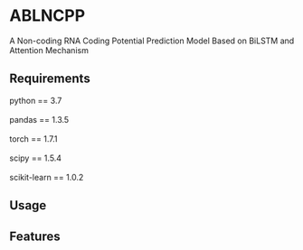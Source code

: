 # ABLNCPP
A Non-coding RNA Coding Potential Prediction Model Based on BiLSTM and Attention Mechanism
## Requirements
python == 3.7 <br> <br>
pandas == 1.3.5 <br> <br>
torch == 1.7.1 <br> <br>
scipy == 1.5.4 <br> <br>
scikit-learn == 1.0.2

## Usage

## Features
